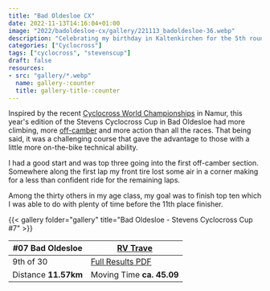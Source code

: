 ```yaml
---
title: "Bad Oldesloe CX"
date: 2022-11-13T14:16:04+01:00
image: "2022/badoldesloe-cx/gallery/221113_badoldesloe-36.webp"
description: "Celebrating my birthday in Kaltenkirchen for the 5th round of the Stevens Cyclocross Cup"
categories: ["Cyclocross"]
tags: ["cyclocross", "stevenscup"]
draft: false
resources: 
- src: "gallery/*.webp"
  name: gallery-:counter
  title: gallery-title-:counter
---
```

Inspired by the recent [Cyclocross World Championships](https://www.instagram.com/reel/CkisSosINwI/) in Namur, this year's edition of the Stevens Cyclocross Cup in Bad Oldesloe had more climbing, more [off-camber](#offcamber) and more action than all the races. That being said, it was a challenging course that gave the advantage to those with a little more on-the-bike technical ability.

I had a good start and was top three going into the first off-camber section. Somewhere along the first lap my front tire lost some air in a corner making for a less than confident ride for the remaining laps.

Among the thirty others in my age class, my goal was to finish top ten which I was able to do with plenty of time before the 11th place finisher.

{{< gallery folder="gallery" title="Bad Oldesloe - Stevens Cyclocross Cup #7" >}}

| #07 Bad Oldesloe | [RV Trave](https://www.rv-trave.de/veranstaltungen/stevenscup-cyclocross/) |
| ----------- | ----------- |
| 9th of 30 | [Full Results PDF](20221113_oldesloe_07_te.pdf) |
| Distance **11.57km** | Moving Time **ca. 45.09** |
